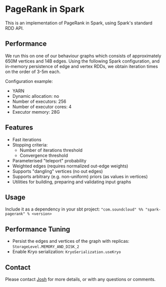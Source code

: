 # PageRank in Spark

This is an implementation of PageRank in Spark, using Spark's standard RDD API.

## Performance

We run this on one of our behaviour graphs which consists of approximately 650M vertices and 14B edges. Using the following Spark configuration, and in-memory persistence of edge and vertex RDDs, we obtain iteration times on the order of 3-5m each.

Configuration example:

 - YARN
 - Dynamic allocation: no
 - Number of executors: 256
 - Number of executor cores: 4
 - Executor memory: 28G

## Features

- Fast iterations
- Stopping criteria:
  - Number of iterations threshold
  - Convergence threshold
- Parameterised "teleport" probability
- Weighted edges (requires normalized out-edge weights)
- Supports "dangling" vertices (no out edges)
- Supports arbitrary (e.g. non-uniform) priors (as values in vertices)
- Utilities for building, preparing and validating input graphs

## Usage

Include it as a dependency in your sbt project:
`"com.soundcloud" %% "spark-pagerank" % <version>`

## Performance Tuning

- Persist the edges and vertices of the graph with replicas: `StorageLevel.MEMORY_AND_DISK_2`
- Enable Kryo serialization: `KryoSerialization.useKryo`

## Contact

Please contact [Josh](mailto:josh@soundcloud.com) for more details, or with any questions or comments.
